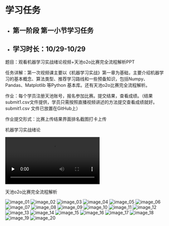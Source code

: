 # 学习任务
- ## 第一阶段 第一小节学习任务
- ## 学习时长：10/29-10/29

题目：观看机器学习实战绪论视频+天池o2o比赛完全流程解析PPT

任务详解：第一次视频课主要以《机器学习实战》第一章为基础，主要介绍机器学习的基本概念、算法类型、推荐学习路线和一些预备知识，包括Numpy、Pandas、Matplotlib 等Python 基本库。还有天池o2o比赛完全流程解析。

作业：每个学员注册天池账号，报名参加比赛。提交结果，查看成绩。（结果 submit1.csv文件提供，学员只需按照直播视频讲述的方法提交查看成绩就好。submit1.csv 文件已放置在GitHub上）

作业提交形式：比赛上传结果界面排名截图打卡上传

机器学习实战绪论

<video id="video" controls="" preload="none">
      <source id="mp4" src="./2018_10_29.mp4" type="video/mp4">
</video>

天池o2o比赛完全流程解析

![image_01](http://p.dcsapi.com/MTgxMDIzMjIxNzM2NDc5.files/1.png)
![image_02](http://p.dcsapi.com/MTgxMDIzMjIxNzM2NDc5.files/2.png)
![image_03](http://p.dcsapi.com/MTgxMDIzMjIxNzM2NDc5.files/3.png)
![image_04](http://p.dcsapi.com/MTgxMDIzMjIxNzM2NDc5.files/4.png)
![image_05](http://p.dcsapi.com/MTgxMDIzMjIxNzM2NDc5.files/5.png)
![image_06](http://p.dcsapi.com/MTgxMDIzMjIxNzM2NDc5.files/6.png)
![image_07](http://p.dcsapi.com/MTgxMDIzMjIxNzM2NDc5.files/7.png)
![image_08](http://p.dcsapi.com/MTgxMDIzMjIxNzM2NDc5.files/8.png)
![image_09](http://p.dcsapi.com/MTgxMDIzMjIxNzM2NDc5.files/9.png)
![image_10](http://p.dcsapi.com/MTgxMDIzMjIxNzM2NDc5.files/10.png)
![image_11](http://p.dcsapi.com/MTgxMDIzMjIxNzM2NDc5.files/11.png)
![image_12](http://p.dcsapi.com/MTgxMDIzMjIxNzM2NDc5.files/12.png)
![image_13](http://p.dcsapi.com/MTgxMDIzMjIxNzM2NDc5.files/13.png)
![image_14](http://p.dcsapi.com/MTgxMDIzMjIxNzM2NDc5.files/14.png)
![image_15](http://p.dcsapi.com/MTgxMDIzMjIxNzM2NDc5.files/15.png)
![image_16](http://p.dcsapi.com/MTgxMDIzMjIxNzM2NDc5.files/16.png)
![image_17](http://p.dcsapi.com/MTgxMDIzMjIxNzM2NDc5.files/17.png)
![image_18](http://p.dcsapi.com/MTgxMDIzMjIxNzM2NDc5.files/18.png)
![image_19](http://p.dcsapi.com/MTgxMDIzMjIxNzM2NDc5.files/19.png)
![image_20](http://p.dcsapi.com/MTgxMDIzMjIxNzM2NDc5.files/20.png)
